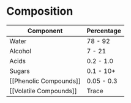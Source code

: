 # Composition

| Component              | Percentage |
| ---------------------- | ---------- |
| Water                  | 78 - 92    |
| Alcohol                | 7 - 21     |
| Acids                  | 0.2 - 1.0  |
| Sugars                 | 0.1 - 10+  |
| [[Phenolic Compounds]] | 0.05 - 0.3 |
| [[Volatile Compounds]] | Trace      |
